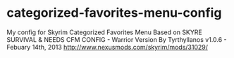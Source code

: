 categorized-favorites-menu-config
=================================

My config for Skyrim Categorized Favorites Menu
Based on 
SKYRE SURVIVAL & NEEDS CFM CONFIG - Warrior Version
	By Tyrthyllanos
	v1.0.6 - Febuary 14th, 2013
	http://www.nexusmods.com/skyrim/mods/31029/